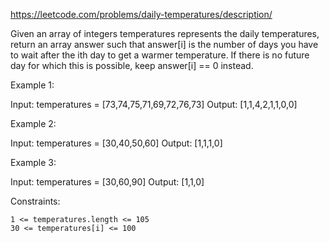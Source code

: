 https://leetcode.com/problems/daily-temperatures/description/

Given an array of integers temperatures represents the daily temperatures, return an array answer such that answer[i] is the number of days you have to wait after the ith day to get a warmer temperature. If there is no future day for which this is possible, keep answer[i] == 0 instead.


Example 1:

Input: temperatures = [73,74,75,71,69,72,76,73]
Output: [1,1,4,2,1,1,0,0]

Example 2:

Input: temperatures = [30,40,50,60]
Output: [1,1,1,0]

Example 3:

Input: temperatures = [30,60,90]
Output: [1,1,0]

 

Constraints:

    1 <= temperatures.length <= 105
    30 <= temperatures[i] <= 100

